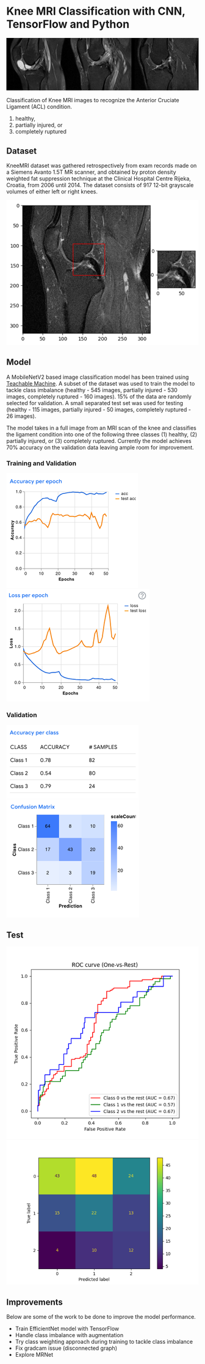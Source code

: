 # Knee MRI Classification with CNN, TensorFlow and Python
![](images/kneeMRI.jpeg)

Classification of Knee MRI images to recognize the Anterior Cruciate Ligament (ACL) condition.
1. healthy, 
2. partially injured, or 
3. completely ruptured

## Dataset
KneeMRI dataset was gathered retrospectively from exam records made on a Siemens Avanto 1.5T MR scanner, and obtained by proton density weighted fat suppression technique at the Clinical Hospital Centre Rijeka, Croatia, from 2006 until 2014. The dataset consists of 917 12-bit grayscale volumes of either left or right knees.

![](images/knee_mri_dataset.png)

## Model
A MobileNetV2 based image classification model has been trained using [Teachable Machine](https://teachablemachine.withgoogle.com). A subset of the dataset was used to train the model to tackle class imbalance (healthy - 545 images, partially injured - 530 images, completely ruptured - 160 images). 15% of the data are randomly selected for validation. A small separated test set was used for testing (healthy - 115 images, partially injured - 50 images, completely ruptured - 26 images).

The model takes in a full image from an MRI scan of the knee and classifies the ligament condition into one of the following three classes (1) healthy, (2) partially injured, or (3) completely ruptured. Currently the model achieves 70% accuracy on the validation data leaving ample room for improvement.

### Training and Validation 
![](images/train_val_aacuracy.png)
![](images/train_val_loss.png)

### Validation
![](images/accuracy_per_class_val.png)
![](images/confusion_matrix_val.png)

## Test
![](images/roc_test.png)
![](images/confusion_matrix_test.png)

## Improvements 
Below are some of the work to be done to improve the model performance. 
- Train EfficientNet model with TensorFlow
- Handle class imbalance with augmentation
- Try class weighting approach during training to tackle class imbalance
- Fix gradcam issue (disconnected graph)
- Explore MRNet 
